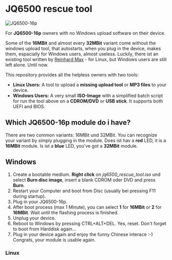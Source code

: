 # JQ6500 rescue tool
  
![JQ6500-16p](https://www.nikolairadke.de/NOKOlino/mp3modul.png)  
  
For **JQ6500-16p** owners with no Windows upload software on their device. 
  
Some of the **16MBit** and almost every **32MBit** variant come without the windows upload tool, that autostarts, when you plug in the device, makes them, espacially for Windows users, almost useless. Luckily, there ist an existing tool written by [Reinhard Max](https://chiselapp.com/user/rmax/repository/jq6500/home) - for Linux, but Windows users are still left alone. Until now.  
  
This repository provides all the helpless owners with two tools:  
* **Linux Users:** A tool to upload a **missing upload tool** or **MP3 files** to your device.  
* **Windows Users:** A very small **ISO-Image** with a simplified batch script for run the tool above on a **CDROM/DVD** or **USB stick**. It supports both UEFI and BIOS.   

## Which JQ6500-16p module do i have?
There are two common variants: 16MBit und 32MBit. You can recognize your variant by simply plugging in the module. Does ist hav a **red** LED, it is a **16MBit** module. Is ist a **blue** LED, you've got a **32MBit** module.  
  
## Windows
  
1. Create a bootable medium. **Right click** on *jq6500_rescue_tool.iso* und select **Burn disc image**, insert a blank CDROM oder DVD and press **Burn**.
2. Restart your Computer and boot from Disc (usually bei pressing F11 during startup).
3. Plug in your JQ6500-16p.
4. After boot process (max 1 Minute), you can select **1** for **16MBit** or **2** for **16MBit**. Wait until the flashing process is finished. 
5. Unplug your device.
6. Reboot to Windows by pressing CTRL+ALT+DEL. Yes, reset. Don't forget to boot from Harddisk again...
7. Plug in your device again and enjoy the funny Chinese interace :-) Congrats, your module is usable again.  

### Linux


